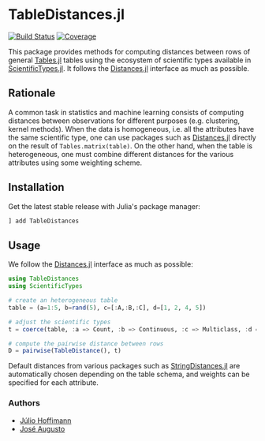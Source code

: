 # TableDistances.jl

[![Build Status](https://github.com/juliohm/TableDistances.jl/workflows/CI/badge.svg)](https://github.com/juliohm/TableDistances.jl/actions)
[![Coverage](https://codecov.io/gh/juliohm/TableDistances.jl/branch/master/graph/badge.svg)](https://codecov.io/gh/juliohm/TableDistances.jl)

This package provides methods for computing distances between rows of general
[Tables.jl](https://github.com/JuliaData/Tables.jl) tables using the ecosystem
of scientific types available in [ScientificTypes.jl](https://github.com/JuliaAI/ScientificTypes.jl).
It follows the [Distances.jl](https://github.com/JuliaStats/Distances.jl) interface
as much as possible.

## Rationale

A common task in statistics and machine learning consists of computing distances between observations
for different purposes (e.g. clustering, kernel methods). When the data is homogeneous, i.e. all the
attributes have the same scientific type, one can use packages such as [Distances.jl](https://github.com/JuliaStats/Distances.jl)
directly on the result of `Tables.matrix(table)`. On the other hand, when the table is heterogeneous,
one must combine different distances for the various attributes using some weighting scheme.

## Installation

Get the latest stable release with Julia's package manager:

```julia
] add TableDistances
```

## Usage

We follow the [Distances.jl](https://github.com/JuliaStats/Distances.jl) interface as much as possible:

```julia
using TableDistances
using ScientificTypes

# create an heterogeneous table
table = (a=1:5, b=rand(5), c=[:A,:B,:C], d=[1, 2, 4, 5])

# adjust the scientific types
t = coerce(table, :a => Count, :b => Continuous, :c => Multiclass, :d => OrderedFactor)

# compute the pairwise distance between rows
D = pairwise(TableDistance(), t)
```

Default distances from various packages such as
[StringDistances.jl](https://github.com/matthieugomez/StringDistances.jl)
are automatically chosen depending on the table schema, and weights can
be specified for each attribute.

### Authors

- [Júlio Hoffimann](https://github.com/juliohm)
- [José Augusto](https://github.com/mrr00b00t)
